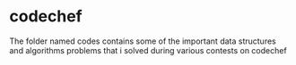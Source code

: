 # codechef
The folder named codes contains some of the important data structures and algorithms problems that i solved during various contests on codechef 

